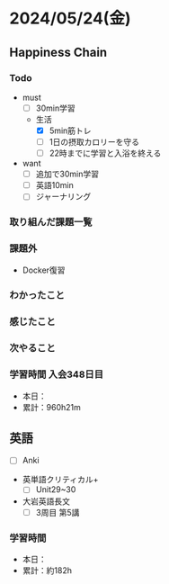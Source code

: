 # 2024/05/24(金)

## Happiness Chain

### Todo

- must
  - [ ] 30min学習
  - 生活
    - [x] 5min筋トレ
    - [ ] 1日の摂取カロリーを守る
    - [ ] 22時までに学習と入浴を終える
- want
  - [ ] 追加で30min学習
  - [ ] 英語10min
  - [ ] ジャーナリング

### 取り組んだ課題一覧

### 課題外

- Docker復習

### わかったこと

### 感じたこと

### 次やること

### 学習時間 入会348日目

- 本日：
- 累計：960h21m

## 英語

- [ ] Anki
- 英単語クリティカル+
  - [ ] Unit29~30
- 大岩英語長文
  - [ ] 3周目 第5講

### 学習時間

- 本日：
- 累計：約182h

